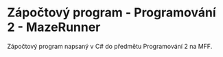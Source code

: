 # Zápočtový program - Programování 2 - MazeRunner

Zápočtový program napsaný v C# do předmětu Programování 2 na MFF.
